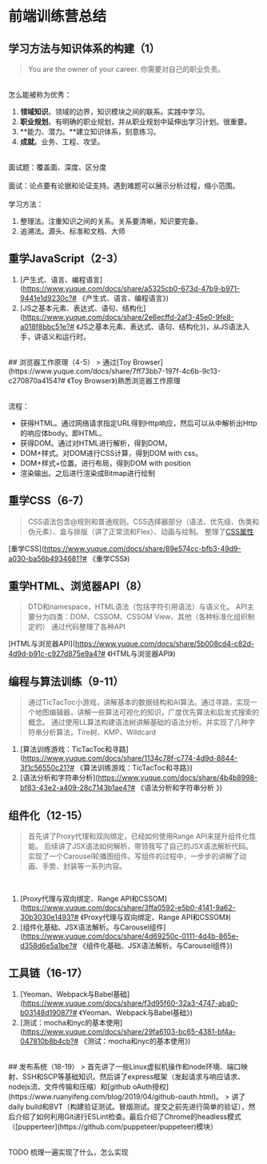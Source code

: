 # 前端训练营总结

<a name="KjRJl"></a>
## 学习方法与知识体系的构建（1）
> You are the owner of your career. 你需要对自己的职业负责。


<br />怎么能被称为优秀：

1. **领域知识**。领域的边界，知识模块之间的联系。实践中学习。
1. **职业规划**。有明确的职业规划，并从职业规划中延伸出学习计划。很重要。
1. **能力、潜力。**建立知识体系，刻意练习。
1. **成就**。业务、工程、攻坚。


<br />面试题：覆盖面、深度、区分度<br />
<br />面试：论点要有论据和论证支持。遇到难题可以展示分析过程，缩小范围。<br />
<br />学习方法：

1. 整理法。注重知识之间的关系。关系要清晰，知识要完备。
1. 追溯法。源头、标准和文档、大师



<a name="f52y3"></a>
## 重学JavaScript（2-3）

1. [产生式、语言、编程语言](https://www.yuque.com/docs/share/a5325cb0-673d-47b9-b971-9441e1d9230c?# 《产生式、语言、编程语言》)
1. [JS之基本元素、表达式、语句、结构化](https://www.yuque.com/docs/share/2e6ecffd-2af3-45e0-9fe8-a018f8bbc51e?# 《JS之基本元素、表达式、语句、结构化》)，从JS语法入手，讲语义和运行时。

<br />
<a name="JcVwf"></a>
## 浏览器工作原理（4-5）
> 通过[Toy Browser](https://www.yuque.com/docs/share/7ff73bb7-197f-4c6b-9c13-c270870a4154?# 《Toy Browser》)熟悉浏览器工作原理


<br />流程：

- 获得HTML。通过网络请求指定URL得到Http响应，然后可以从中解析出Http的响应体body。即HTML。
- 获得DOM。通过对HTML进行解析，得到DOM。
- DOM+样式。对DOM进行CSS计算，得到DOM with css。
- DOM+样式+位置。进行布局，得到DOM with position
- 渲染输出。之后进行渲染成Bitmap进行绘制



<a name="PYd7C"></a>
## 重学CSS（6-7）
> CSS语法包含@规则和普通规则。CSS选择器部分（语法、优先级、伪类和伪元素）、盒与排版（讲了正常流和Flex）、动画与绘制。
> 整理了[CSS属性](https://mubu.com/doc/4rQ9Lx5PjC7#m)

[重学CSS](https://www.yuque.com/docs/share/89e574cc-bfb3-49d9-a030-ba56b4934681?# 《重学CSS》)<br />

<a name="lnOgL"></a>
## 重学HTML、浏览器API（8）
> DTD和namespace，HTML语法（包括字符引用语法）与语义化。
> API主要分为四类：DOM、CSSOM、CSSOM View、其他（各种标准化组织制定的）
> 通过代码整理了各种API

[HTML与浏览器API](https://www.yuque.com/docs/share/5b008cd4-c82d-4d9d-b91c-c927d875e9a4?# 《HTML与浏览器API》)<br />

<a name="IDdlx"></a>
## 编程与算法训练（9-11）
> 通过TicTacToc小游戏，讲解基本的数据结构和AI算法。通过寻路，实现一个地图编辑器，讲解一些算法可视化的知识，广度优先算法和启发式搜索的概念。
> 通过使用LL算法构建语法树讲解基础的语法分析。并实现了几种字符串分析算法，Tire树、KMP、Wildcard

1. [算法训练游戏：TicTacToc和寻路](https://www.yuque.com/docs/share/1134c78f-c774-4d9d-8844-3f1c56550c21?# 《算法训练游戏：TicTacToc和寻路》)
1. [语法分析和字符串分析](https://www.yuque.com/docs/share/4b4b8998-bf83-43e2-a409-28c7143b1ae4?# 《语法分析和字符串分析 》)



<a name="wMpZB"></a>
## 组件化（12-15）
> 首先讲了Proxy代理和双向绑定，已经如何使用Range API来提升组件化性能。
> 后续讲了JSX语法如何解析，带领我写了自己的JSX语法解析代码。
> 实现了一个Carousel轮播图组件。写组件的过程中，一步步的讲解了动画、手势、封装等一系列内容。

<br />

1. [Proxy代理与双向绑定、Range API和CSSOM](https://www.yuque.com/docs/share/3ffa0592-e5b0-4141-9a62-30b3030e1493?# 《Proxy代理与双向绑定、Range API和CSSOM》)
1. [组件化基础、JSX语法解析。与Carousel组件](https://www.yuque.com/docs/share/4d69250c-0111-4d4b-865e-d358d6e5a1be?# 《组件化基础、JSX语法解析。与Carousel组件》)



<a name="f5zbh"></a>
## 工具链（16-17）

1. [Yeoman、Webpack与Babel基础](https://www.yuque.com/docs/share/f3d95f60-32a3-4747-aba0-b03148d19087?# 《Yeoman、Webpack与Babel基础》)
1. [测试：mocha和nyc的基本使用](https://www.yuque.com/docs/share/29fa6103-bc65-4381-bf4a-047810b8b4cb?# 《测试：mocha和nyc的基本使用》)

<br />
<a name="Nhjvq"></a>
## 发布系统（18-19）
> 首先讲了一些Linux虚拟机操作和node环境、端口映射、SSH和SCP等基础知识。然后讲了express框架（发起请求与响应请求、nodejs流、文件传输和压缩）和[github oAuth授权](https://www.ruanyifeng.com/blog/2019/04/github-oauth.html)。
> 讲了daily build和BVT（构建验证测试。冒烟测试。提交之前先进行简单的验证），然后介绍了如何利用Git进行ESLint检查。最后介绍了Chrome的headless模式（[pupperteer](https://github.com/puppeteer/puppeteer)模块）


<br />TODO 梳理一遍实现了什么，怎么实现
